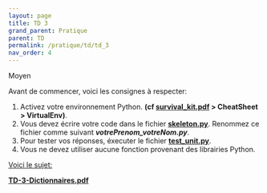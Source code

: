 ```yaml
---
layout: page
title: TD 3
grand_parent: Pratique
parent: TD
permalink: /pratique/td/td_3
nav_order: 4
---
```


<link rel="stylesheet" href="/css/placement-label.css">
<p class="label label-yellow">Moyen</p>

Avant de commencer, voici les consignes à respecter:


1. Activez votre environnement Python. <b>(cf <a href="/docs/survival_kit.pdf" target="_blank"> survival_kit.pdf</a> > CheatSheet > VirtualEnv)</b>.
2. Vous devez écrire votre code dans le fichier <a href="/docs/td_3/skeleton.py"> <b>skeleton.py</b></a>. Renommez ce fichier comme suivant <b>  <i>votrePrenom_votreNom.py</i></b>.
3. Pour tester vos réponses, éxecuter le fichier <a href="/docs/td_3/test_unit.py"><b>test_unit.py</b></a>.
4. Vous ne devez utiliser aucune fonction provenant des librairies Python.

<u>Voici le sujet: </u>

<a href="/docs/td_3/TD-3-Dictionnaires.pdf" target="_blank"> <b>TD-3-Dictionnaires.pdf</b></a>